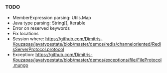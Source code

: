 ### TODO

- MemberExpression parsing: Utils.Map
- Java type parsing: String[], Iterable<T>
- Error on reserved keywords
- Fix locations
- Session where: https://github.com/Dimitris-Kouzapas/javatypestate/blob/master/demos/redis/channeloriented/RedisServerProtocol.protocol
- Exception: https://github.com/Dimitris-Kouzapas/javatypestate/blob/master/demos/exceptions/file/FileProtocol.mungo
